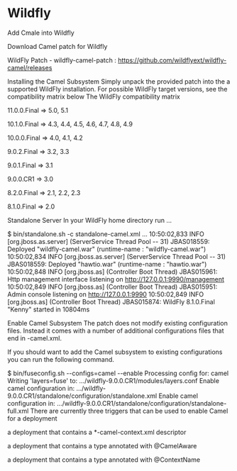 # Wildfly

Add Cmale into Wildfly

Download Camel patch for Wildfly

WildFly Patch - wildfly-camel-patch : https://github.com/wildflyext/wildfly-camel/releases

Installing the Camel Subsystem
Simply unpack the provided patch into the a supported WildFly installation. For possible WildFly target versions, see the compatibility matrix below
The WildFly compatibility matrix

11.0.0.Final => 5.0, 5.1

10.1.0.Final => 4.3, 4.4, 4.5, 4.6, 4.7, 4.8, 4.9

10.0.0.Final => 4.0, 4.1, 4.2

9.0.2.Final => 3.2, 3.3

9.0.1.Final => 3.1

9.0.0.CR1 => 3.0

8.2.0.Final => 2.1, 2.2, 2.3

8.1.0.Final => 2.0


Standalone Server
In your WildFly home directory run …​

$ bin/standalone.sh -c standalone-camel.xml
...
10:50:02,833 INFO  [org.jboss.as.server] (ServerService Thread Pool -- 31) JBAS018559: Deployed "wildfly-camel.war" (runtime-name : "wildfly-camel.war")
10:50:02,834 INFO  [org.jboss.as.server] (ServerService Thread Pool -- 31) JBAS018559: Deployed "hawtio.war" (runtime-name : "hawtio.war")
10:50:02,848 INFO  [org.jboss.as] (Controller Boot Thread) JBAS015961: Http management interface listening on http://127.0.0.1:9990/management
10:50:02,849 INFO  [org.jboss.as] (Controller Boot Thread) JBAS015951: Admin console listening on http://127.0.0.1:9990
10:50:02,849 INFO  [org.jboss.as] (Controller Boot Thread) JBAS015874: WildFly 8.1.0.Final "Kenny" started in 10804ms

Enable Camel Subsystem
The patch does not modify existing configuration files. Instead it comes with a number of additional configurations files that end in -camel.xml.

If you should want to add the Camel subsystem to existing configurations you can run the following command.

$ bin/fuseconfig.sh --configs=camel --enable
Processing config for: camel
   Writing 'layers=fuse' to: .../wildfly-9.0.0.CR1/modules/layers.conf
   Enable camel configuration in: .../wildfly-9.0.0.CR1/standalone/configuration/standalone.xml
   Enable camel configuration in: .../wildfly-9.0.0.CR1/standalone/configuration/standalone-full.xml
There are currently three triggers that can be used to enable Camel for a deployment

a deployment that contains a *-camel-context.xml descriptor

a deployment that contains a type annotated with @CamelAware

a deployment that contains a type annotated with @ContextName



